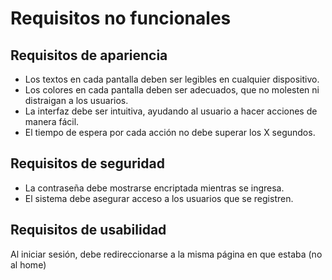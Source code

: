 # Requisitos no funcionales

## Requisitos de apariencia
* Los textos en cada pantalla deben ser legibles en cualquier dispositivo. 
* Los colores en cada pantalla deben ser adecuados, que no molesten ni distraigan a los usuarios.
* La interfaz debe ser intuitiva, ayudando al usuario a hacer acciones de manera fácil.
* El tiempo de espera por cada acción no debe superar los X segundos.

## Requisitos de seguridad
* La contraseña debe mostrarse encriptada mientras se ingresa.
* El sistema debe asegurar acceso a los usuarios que se registren.

## Requisitos de usabilidad
Al iniciar sesión, debe redireccionarse a la misma página en que estaba (no al home)
